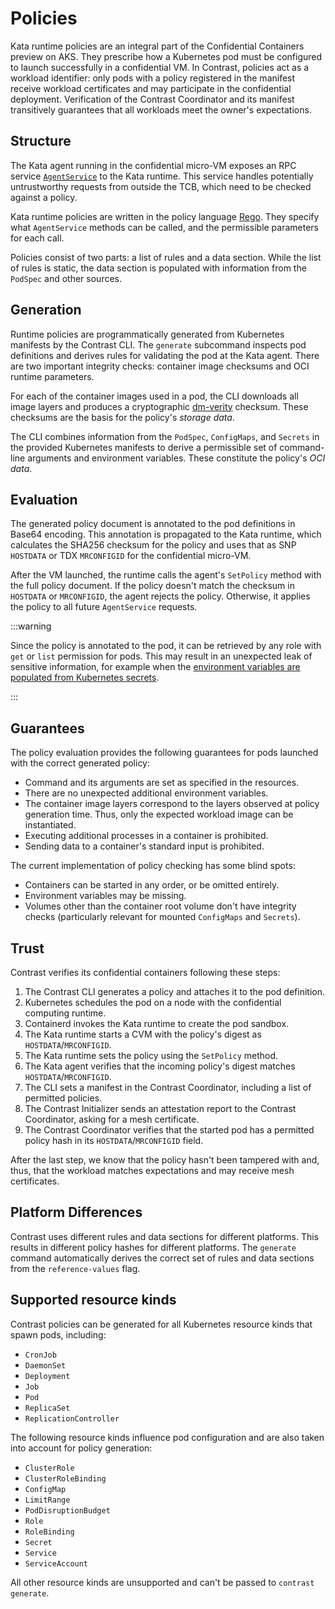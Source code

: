 # Policies

Kata runtime policies are an integral part of the Confidential Containers
preview on AKS. They prescribe how a Kubernetes pod must be configured to launch
successfully in a confidential VM. In Contrast, policies act as a workload
identifier: only pods with a policy registered in the manifest receive workload
certificates and may participate in the confidential deployment. Verification of
the Contrast Coordinator and its manifest transitively guarantees that all
workloads meet the owner's expectations.

## Structure

The Kata agent running in the confidential micro-VM exposes an RPC service
[`AgentService`] to the Kata runtime. This service handles potentially
untrustworthy requests from outside the TCB, which need to be checked against a
policy.

Kata runtime policies are written in the policy language [Rego]. They specify
what `AgentService` methods can be called, and the permissible parameters for
each call.

Policies consist of two parts: a list of rules and a data section. While the
list of rules is static, the data section is populated with information from the
`PodSpec` and other sources.

[`AgentService`]: https://github.com/kata-containers/kata-containers/blob/e5e0983/src/libs/protocols/protos/agent.proto#L21-L76
[Rego]: https://www.openpolicyagent.org/docs/latest/policy-language/

## Generation

Runtime policies are programmatically generated from Kubernetes manifests by the
Contrast CLI. The `generate` subcommand inspects pod definitions and derives
rules for validating the pod at the Kata agent. There are two important
integrity checks: container image checksums and OCI runtime parameters.

For each of the container images used in a pod, the CLI downloads all image
layers and produces a cryptographic [dm-verity] checksum. These checksums are
the basis for the policy's _storage data_.

The CLI combines information from the `PodSpec`, `ConfigMaps`, and `Secrets` in
the provided Kubernetes manifests to derive a permissible set of command-line
arguments and environment variables. These constitute the policy's _OCI data_.

[dm-verity]: https://www.kernel.org/doc/html/latest/admin-guide/device-mapper/verity.html

## Evaluation

The generated policy document is annotated to the pod definitions in Base64
encoding. This annotation is propagated to the Kata runtime, which calculates
the SHA256 checksum for the policy and uses that as SNP `HOSTDATA` or TDX
`MRCONFIGID` for the confidential micro-VM.

After the VM launched, the runtime calls the agent's `SetPolicy` method with the
full policy document. If the policy doesn't match the checksum in `HOSTDATA` or
`MRCONFIGID`, the agent rejects the policy. Otherwise, it applies the policy to
all future `AgentService` requests.

:::warning

Since the policy is annotated to the pod, it can be retrieved by any role with
`get` or `list` permission for pods. This may result in an unexpected leak of
sensitive information, for example when the
[environment variables are populated from Kubernetes secrets](https://kubernetes.io/docs/tasks/inject-data-application/distribute-credentials-secure/#define-container-environment-variables-using-secret-data).

:::

## Guarantees

The policy evaluation provides the following guarantees for pods launched with
the correct generated policy:

- Command and its arguments are set as specified in the resources.
- There are no unexpected additional environment variables.
- The container image layers correspond to the layers observed at policy
  generation time. Thus, only the expected workload image can be instantiated.
- Executing additional processes in a container is prohibited.
- Sending data to a container's standard input is prohibited.

The current implementation of policy checking has some blind spots:

- Containers can be started in any order, or be omitted entirely.
- Environment variables may be missing.
- Volumes other than the container root volume don't have integrity checks
  (particularly relevant for mounted `ConfigMaps` and `Secrets`).

## Trust

Contrast verifies its confidential containers following these steps:

1. The Contrast CLI generates a policy and attaches it to the pod definition.
2. Kubernetes schedules the pod on a node with the confidential computing
   runtime.
3. Containerd invokes the Kata runtime to create the pod sandbox.
4. The Kata runtime starts a CVM with the policy's digest as
   `HOSTDATA`/`MRCONFIGID`.
5. The Kata runtime sets the policy using the `SetPolicy` method.
6. The Kata agent verifies that the incoming policy's digest matches
   `HOSTDATA`/`MRCONFIGID`.
7. The CLI sets a manifest in the Contrast Coordinator, including a list of
   permitted policies.
8. The Contrast Initializer sends an attestation report to the Contrast
   Coordinator, asking for a mesh certificate.
9. The Contrast Coordinator verifies that the started pod has a permitted policy
   hash in its `HOSTDATA`/`MRCONFIGID` field.

After the last step, we know that the policy hasn't been tampered with and,
thus, that the workload matches expectations and may receive mesh certificates.

## Platform Differences

Contrast uses different rules and data sections for different platforms. This
results in different policy hashes for different platforms. The `generate`
command automatically derives the correct set of rules and data sections from
the `reference-values` flag.

## Supported resource kinds

Contrast policies can be generated for all Kubernetes resource kinds that spawn
pods, including:

<!-- keep-sorted start by_regex=`(\w+)` -->
- `CronJob`
- `DaemonSet`
- `Deployment`
- `Job`
- `Pod`
- `ReplicaSet`
- `ReplicationController`


<!-- keep-sorted end -->

The following resource kinds influence pod configuration and are also taken into
account for policy generation:

<!-- keep-sorted start by_regex=`(\w+)` -->
- `ClusterRole`
- `ClusterRoleBinding`
- `ConfigMap`
- `LimitRange`
- `PodDisruptionBudget`
- `Role`
- `RoleBinding`
- `Secret`
- `Service`
- `ServiceAccount`


<!-- keep-sorted end -->

All other resource kinds are unsupported and can't be passed to
`contrast generate`.

